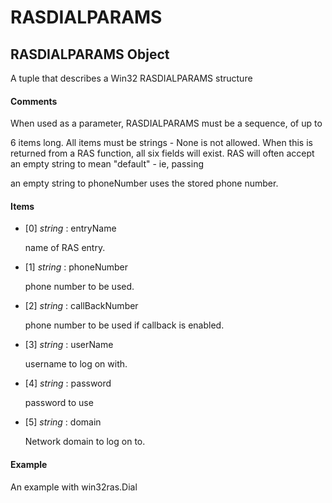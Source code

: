 # RASDIALPARAMS

## RASDIALPARAMS Object

A tuple that describes a Win32 RASDIALPARAMS structure

#### Comments
When used as a parameter, RASDIALPARAMS must be a sequence, of up to 

6 items long\.  All items must be strings - None is not allowed\.
When this is returned from a RAS function, all six fields will exist\.
RAS will often accept an empty string to mean "default" - ie, passing 

an empty string to phoneNumber uses the stored phone number\.

#### Items


  - \[0\] *string* : entryName

    name of RAS entry\.

  - \[1\] *string* : phoneNumber

    phone number to be used\.

  - \[2\] *string* : callBackNumber

    phone number to be used if callback is enabled\.

  - \[3\] *string* : userName

    username to log on with\.

  - \[4\] *string* : password

    password to use

  - \[5\] *string* : domain

    Network domain to log on to\.

#### Example
An example with win32ras\.Dial